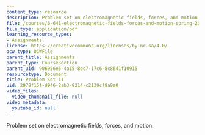 ```yaml
---
content_type: resource
description: Problem set on electromagnetic fields, forces, and motion.
file: /courses/6-641-electromagnetic-fields-forces-and-motion-spring-2005/2978f15fd9462ab38214c2139cf9a9a0_ps11sp05.pdf
file_type: application/pdf
learning_resource_types:
- Assignments
license: https://creativecommons.org/licenses/by-nc-sa/4.0/
ocw_type: OCWFile
parent_title: Assignments
parent_type: CourseSection
parent_uid: 906956e5-4a15-8ec7-17c6-8c8641f10915
resourcetype: Document
title: Problem Set 11
uid: 2978f15f-d946-2ab3-8214-c2139cf9a9a0
video_files:
  video_thumbnail_file: null
video_metadata:
  youtube_id: null
---
```

Problem set on electromagnetic fields, forces, and motion.
